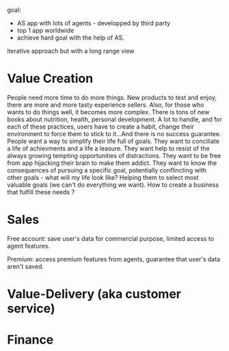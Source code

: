 goal:

- AS app with lots of agents - developped by third party
- top 1 app worldwide
- achieve hard goal with the help of AS.

iterative approach but with a long range view

# Value Creation

People need more time to do more things. New products to test and enjoy, there are more and more tasty experience sellers.
Also, for those who wants to do things well, it becomes more complex. There is tons of new books about nutrition, health, personal development. A lot to handle, and for each of these practices, users have to create a habit, change their environment to force them to stick to it...And there is no success guarantee.
People want a way to simplify their life full of goals. They want to conciliate a life of achievments and a life a leasure. They want help to resist of the always growing tempting opportunities of distractions. They want to be free from app hijacking their brain to make them addict.
They want to know the consequences of pursuing a specific goal, potentially conflincting with other goals - what will my life look like? Helping them to select most valuable goals (we can't do everything we want).
How to create a business that fulfill these needs ?

# Sales

Free account:
save user's data for commercial purpose, limited access to agent features.

Premium:
access premium features from agents, guarantee that user's data aren't saved.

# Value-Delivery (aka customer service)

# Finance
